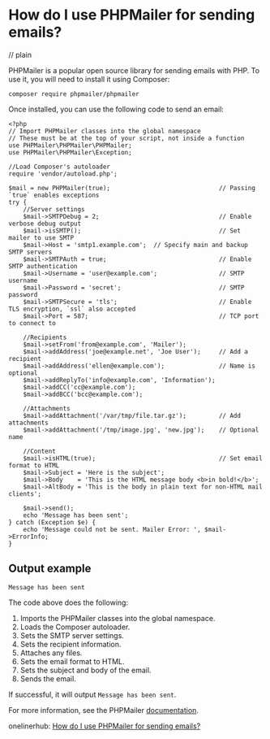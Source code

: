 # How do I use PHPMailer for sending emails?
// plain

PHPMailer is a popular open source library for sending emails with PHP. To use it, you will need to install it using Composer:

```
composer require phpmailer/phpmailer
```

Once installed, you can use the following code to send an email:

```
<?php
// Import PHPMailer classes into the global namespace
// These must be at the top of your script, not inside a function
use PHPMailer\PHPMailer\PHPMailer;
use PHPMailer\PHPMailer\Exception;

//Load Composer's autoloader
require 'vendor/autoload.php';

$mail = new PHPMailer(true);                              // Passing `true` enables exceptions
try {
    //Server settings
    $mail->SMTPDebug = 2;                                 // Enable verbose debug output
    $mail->isSMTP();                                      // Set mailer to use SMTP
    $mail->Host = 'smtp1.example.com';  // Specify main and backup SMTP servers
    $mail->SMTPAuth = true;                               // Enable SMTP authentication
    $mail->Username = 'user@example.com';                 // SMTP username
    $mail->Password = 'secret';                           // SMTP password
    $mail->SMTPSecure = 'tls';                            // Enable TLS encryption, `ssl` also accepted
    $mail->Port = 587;                                    // TCP port to connect to

    //Recipients
    $mail->setFrom('from@example.com', 'Mailer');
    $mail->addAddress('joe@example.net', 'Joe User');     // Add a recipient
    $mail->addAddress('ellen@example.com');               // Name is optional
    $mail->addReplyTo('info@example.com', 'Information');
    $mail->addCC('cc@example.com');
    $mail->addBCC('bcc@example.com');

    //Attachments
    $mail->addAttachment('/var/tmp/file.tar.gz');         // Add attachments
    $mail->addAttachment('/tmp/image.jpg', 'new.jpg');    // Optional name

    //Content
    $mail->isHTML(true);                                  // Set email format to HTML
    $mail->Subject = 'Here is the subject';
    $mail->Body    = 'This is the HTML message body <b>in bold!</b>';
    $mail->AltBody = 'This is the body in plain text for non-HTML mail clients';

    $mail->send();
    echo 'Message has been sent';
} catch (Exception $e) {
    echo 'Message could not be sent. Mailer Error: ', $mail->ErrorInfo;
}
```

## Output example

```
Message has been sent
```

The code above does the following:

1. Imports the PHPMailer classes into the global namespace.
2. Loads the Composer autoloader.
3. Sets the SMTP server settings.
4. Sets the recipient information.
5. Attaches any files.
6. Sets the email format to HTML.
7. Sets the subject and body of the email.
8. Sends the email.

If successful, it will output `Message has been sent`.

For more information, see the PHPMailer [documentation](https://github.com/PHPMailer/PHPMailer/tree/master/docs).

onelinerhub: [How do I use PHPMailer for sending emails?](https://onelinerhub.com/phpmailer/how-do-i-use-phpmailer-for-sending-emails)